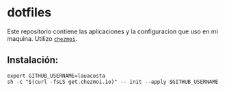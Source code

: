 
# dotfiles
Este repositorio contiene las aplicaciones y la configuracion que uso en mi maquina. Utilizo [`chezmoi`](https://github.com/twpayne/chezmoi).

## Instalación:

    export GITHUB_USERNAME=lauacosta
    sh -c "$(curl -fsLS get.chezmoi.io)" -- init --apply $GITHUB_USERNAME
